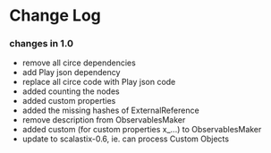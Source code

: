 Change Log
==========


### changes in 1.0

* remove all circe dependencies
* add Play json dependency
* replace all circe code with Play json code
* added counting the nodes
* added custom properties
* added the missing hashes of ExternalReference
* remove description from ObservablesMaker
* added custom (for custom properties x_...) to ObservablesMaker
* update to scalastix-0.6, ie. can process Custom Objects

